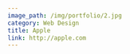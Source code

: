 ```yaml
---
image_path: /img/portfolio/2.jpg
category: Web Design
title: Apple
link: http://apple.com
---
```

